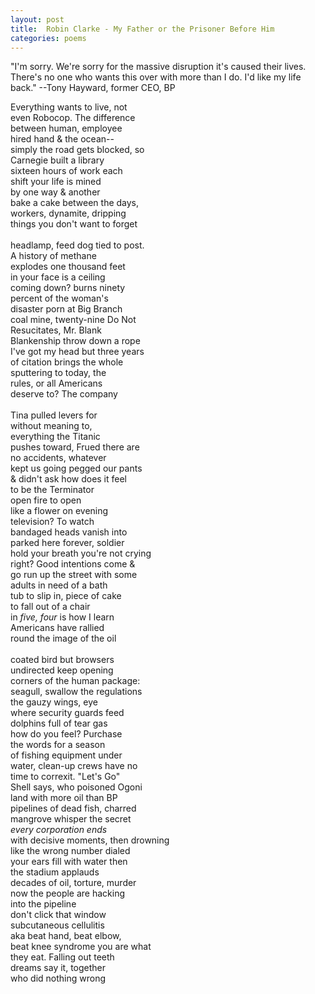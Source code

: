 ```yaml
---
layout: post
title:  Robin Clarke - My Father or the Prisoner Before Him 
categories: poems
---
```


"I'm sorry. We're sorry for the massive disruption it's caused their lives. There's no one who wants this over with more than I do. I'd like my life back."
--Tony Hayward, former CEO, BP

Everything wants to live, not<br>
even Robocop. The difference<br>
between human, employee<br>
hired hand & the ocean--<br>
simply the road gets blocked, so<br>
Carnegie built a library<br>
sixteen hours of work each<br>
shift your life is mined<br>
by one way & another<br>
bake a cake between the days,<br>
workers, dynamite, dripping<br>
things you don't want to forget<br>
<br>
headlamp, feed dog tied to post.<br>
A history of methane<br>
explodes one thousand feet<br>
in your face is a ceiling<br>
coming down? burns ninety<br>
percent of the woman's<br>
disaster porn at Big Branch<br>
coal mine, twenty-nine Do Not<br>
Resucitates, Mr. Blank<br>
Blankenship throw down a rope<br>
I've got my head but three years<br>
of citation brings the whole<br>
sputtering to today, the<br>
rules, or all Americans<br>
deserve to? The company<br>
<br>
Tina pulled levers for<br>
without meaning to,<br>
everything the Titanic<br>
pushes toward, Frued there are<br>
no accidents, whatever<br>
kept us going pegged our pants<br>
& didn't ask how does it feel<br>
to be the Terminator<br>
open fire to open<br>
like a flower on evening<br>
television? To watch<br>
bandaged heads vanish into<br>
parked here forever, soldier<br>
hold your breath you're not crying<br>
right? Good intentions come &<br>
go run up the street with some<br>
adults in need of a bath<br>
tub to slip in, piece of cake<br>
to fall out of a chair<br>
in _five, four_ is how I learn<br>
Americans have rallied<br>
round the image of the oil<br>
<br>
coated bird but browsers<br>
undirected keep opening<br>
corners of the human package:<br>
seagull, swallow the regulations<br>
the gauzy wings, eye<br>
where security guards feed<br>
dolphins full of tear gas<br>
how do you feel? Purchase<br>
the words for a season<br>
of fishing equipment under<br>
water, clean-up crews have no<br>
time to correxit. "Let's Go"<br>
Shell says, who poisoned Ogoni<br>
land with more oil than BP<br>
pipelines of dead fish, charred<br>
mangrove whisper the secret<br>
_every corporation ends_<br>
with decisive moments, then drowning<br>
like the wrong number dialed<br>
your ears fill with water then<br>
the stadium applauds<br>
decades of oil, torture, murder<br>
now the people are hacking<br>
into the pipeline<br>
don't click that window<br>
subcutaneous cellulitis<br>
aka beat hand, beat elbow,<br>
beat knee syndrome you are what<br>
they eat. Falling out teeth<br>
dreams say it, together<br>
who did nothing wrong